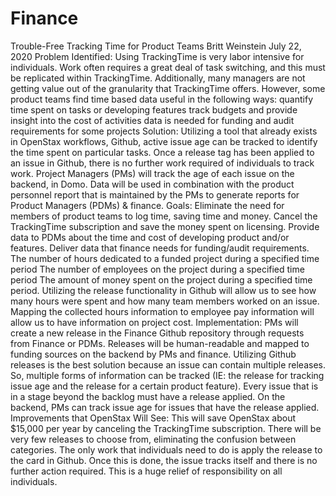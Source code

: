 # Finance
Trouble-Free Tracking Time for Product Teams
Britt Weinstein
July 22, 2020
Problem Identified: 
Using TrackingTime is very labor intensive for individuals. Work often requires a great deal of task switching, and this must be replicated within TrackingTime. Additionally, many managers are not getting value out of the granularity that TrackingTime offers. 
However, some product teams find time based data useful in the following ways:
quantify time spent on tasks or developing features
track budgets and provide insight into the cost of activities
data is needed for funding and audit requirements for some projects
Solution: 
Utilizing a tool that already exists in OpenStax workflows, Github, active issue age can be tracked to identify the time spent on particular tasks. Once a release tag has been applied to an issue in Github, there is no further work required of individuals to track work. Project Managers (PMs) will track the age of each issue on the backend, in Domo. Data will be used in combination with the product personnel report that is maintained by the PMs to generate reports for Product Managers (PDMs) & finance.
Goals:
Eliminate the need for members of product teams to log time, saving time and money.
Cancel the TrackingTime subscription and save the money spent on licensing.
Provide data to PDMs about the time and cost of developing product and/or features.
Deliver data that finance needs for funding/audit requirements.
The number of hours dedicated to a funded project during a specified time period
The number of employees on the project during a specified time period
The amount of money spent on the project during a specified time period.
Utilizing the release functionality in Github will allow us to see how many hours were spent and how many team members worked on an issue. Mapping the collected hours information to employee pay information will allow us to have information on project cost.
Implementation: 
PMs will create a new release in the Finance Github repository through requests from Finance or PDMs. 
Releases will be  human-readable and mapped to funding sources on the backend by PMs and finance.
Utilizing Github releases is the best solution because an issue can contain multiple releases. So, multiple forms of information can be tracked (IE: the release for tracking issue age and the release for a certain product feature).
Every issue that is in a stage beyond the backlog must have a release applied. 
On the backend, PMs can track issue age for issues that have the release applied. 
Improvements that OpenStax Will See: 
This will save OpenStax about $15,000 per year by canceling the TrackingTime subscription. 
There will be very few releases to choose from, eliminating the confusion between categories. 
The only work that individuals need to do is apply the release to the card in Github. Once this is done, the issue tracks itself and there is no further action required. This is a huge relief of responsibility on all individuals. 

